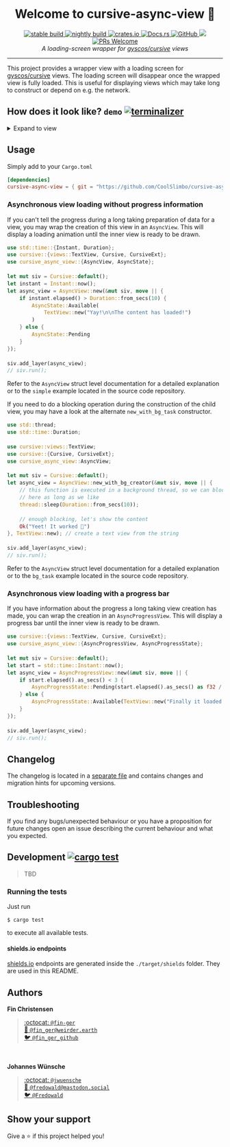 <h1 align="center">Welcome to cursive-async-view 👋</h1>
<p align="center">
  <a href="https://github.com/deinstapel/cursive-async-view/actions">
    <img src="https://img.shields.io/endpoint.svg?url=https%3A%2F%2Fdeinstapel.github.io%2Fcursive-async-view%2Fstable-build.json" alt="stable build">
  </a>
  <a href="https://github.com/deinstapel/cursive-async-view/actions">
    <img src="https://img.shields.io/endpoint.svg?url=https%3A%2F%2Fdeinstapel.github.io%2Fcursive-async-view%2Fnightly-build.json" alt="nightly build">
  </a>
  <a href="https://crates.io/crates/cursive-async-view">
    <img alt="crates.io" src="https://img.shields.io/crates/v/cursive-async-view.svg">
  </a>
  <a href="https://docs.rs/cursive-async-view">
    <img alt="Docs.rs" src="https://docs.rs/cursive-async-view/badge.svg">
  </a>
  <a href="https://github.com/deinstapel/cursive-async-view/blob/master/LICENSE">
    <img alt="GitHub" src="https://img.shields.io/github/license/deinstapel/cursive-async-view.svg">
  </a>
  <a href="http://spacemacs.org">
    <img src="https://cdn.rawgit.com/syl20bnr/spacemacs/442d025779da2f62fc86c2082703697714db6514/assets/spacemacs-badge.svg" />
  </a>
  <a href="http://makeapullrequest.com">
    <img alt="PRs Welcome" src="https://img.shields.io/badge/PRs-welcome-brightgreen.svg">
  </a>
  <br>
  <i>A loading-screen wrapper for
  <a href="https://github.com/gyscos/cursive">gyscos/cursive</a>
  views</i>
</p>

---

This project provides a wrapper view with a loading screen for [gyscos/cursive](https://github.com/gyscos/cursive) views. The loading screen will disappear once the wrapped view is fully loaded. This is useful for displaying views which may take long to construct or depend on e.g. the network.

## How does it look like? `demo` [![terminalizer](https://img.shields.io/badge/GIF-terminalizer-blueviolet.svg)](https://github.com/faressoft/terminalizer)

<details>
  <summary>Expand to view</summary>
  <img src="assets/async-view-simple.gif" alt="async-view-simple demo" width="430">
  <img src="assets/async-view-progress.gif" alt="async-view-progress demo" width="430">
  <img src="assets/async-view-timeout.gif" alt="async-view-timeout demo" width="430">
  <img src="assets/async-view-progress-fail.gif" alt="async-view-progress-fail demo" width="430">
</details>

## Usage

Simply add to your `Cargo.toml`

```toml
[dependencies]
cursive-async-view = { git = "https://github.com/CoolSlimbo/cursive-async-view.git" }
```

### Asynchronous view loading without progress information

If you can't tell the progress during a long taking preparation of data for
a view, you may wrap the creation of this view in an `AsyncView`. This will
display a loading animation until the inner view is ready to be drawn.

```rust
use std::time::{Instant, Duration};
use cursive::{views::TextView, Cursive, CursiveExt};
use cursive_async_view::{AsyncView, AsyncState};

let mut siv = Cursive::default();
let instant = Instant::now();
let async_view = AsyncView::new(&mut siv, move || {
    if instant.elapsed() > Duration::from_secs(10) {
        AsyncState::Available(
            TextView::new("Yay!\n\nThe content has loaded!")
        )
    } else {
        AsyncState::Pending
    }
});

siv.add_layer(async_view);
// siv.run();
```

Refer to the `AsyncView` struct level documentation for a detailed
explanation or to the `simple` example located in the source code
repository.

If you need to do a blocking operation during the construction of the child
view, you may have a look at the alternate `new_with_bg_task` constructor.

```rust
use std::thread;
use std::time::Duration;

use cursive::views::TextView;
use cursive::{Cursive, CursiveExt};
use cursive_async_view::AsyncView;

let mut siv = Cursive::default();
let async_view = AsyncView::new_with_bg_creator(&mut siv, move || {
    // this function is executed in a background thread, so we can block
    // here as long as we like
    thread::sleep(Duration::from_secs(10));

    // enough blocking, let's show the content
    Ok("Yeet! It worked 🖖")
}, TextView::new); // create a text view from the string

siv.add_layer(async_view);
// siv.run();
```

Refer to the `AsyncView` struct level documentation for a detailed
explanation or to the `bg_task` example located in the source code
repository.

### Asynchronous view loading with a progress bar

If you have information about the progress a long taking view creation has made,
you can wrap the creation in an `AsyncProgressView`. This will display a progress
bar until the inner view is ready to be drawn.

```rust
use cursive::{views::TextView, Cursive, CursiveExt};
use cursive_async_view::{AsyncProgressView, AsyncProgressState};

let mut siv = Cursive::default();
let start = std::time::Instant::now();
let async_view = AsyncProgressView::new(&mut siv, move || {
    if start.elapsed().as_secs() < 3 {
        AsyncProgressState::Pending(start.elapsed().as_secs() as f32 / 3f32)
    } else {
        AsyncProgressState::Available(TextView::new("Finally it loaded!"))
    }
});

siv.add_layer(async_view);
// siv.run();
```

## Changelog

The changelog is located in a [separate file](./CHANGELOG.md) and contains changes and migration hints for upcoming versions.

## Troubleshooting

If you find any bugs/unexpected behaviour or you have a proposition for future changes open an issue describing the current behaviour and what you expected.

## Development [![cargo test](https://img.shields.io/endpoint.svg?url=https%3A%2F%2Fdeinstapel.github.io%2Fcursive-async-view%2Fcargo-test.json)](https://github.com/deinstapel/cursive-async-view/actions)

> TBD

### Running the tests

Just run

```plain
$ cargo test
```

to execute all available tests.

#### shields.io endpoints

[shields.io](https://shields.io) endpoints are generated inside the `./target/shields` folder. They are used in this README.

## Authors

**Fin Christensen**

> [:octocat: `@fin-ger`](https://github.com/fin-ger)  
> [:elephant: `@fin_ger@weirder.earth`](https://weirder.earth/@fin_ger)  
> [:bird: `@fin_ger_github`](https://twitter.com/fin_ger_github)

<br>

**Johannes Wünsche**

> [:octocat: `@jwuensche`](https://github.com/jwuensche)  
> [:elephant: `@fredowald@mastodon.social`](https://mastodon.social/web/accounts/843376)  
> [:bird: `@Fredowald`](https://twitter.com/fredowald)

## Show your support

Give a :star: if this project helped you!
